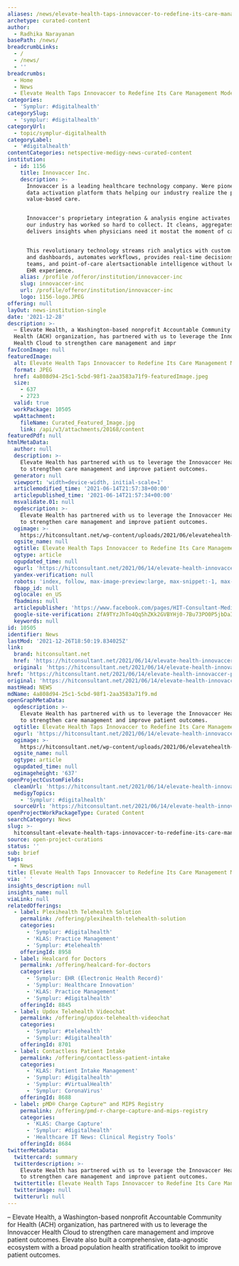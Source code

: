 ```yaml
---
aliases: /news/elevate-health-taps-innovaccer-to-redefine-its-care-management-model
archetype: curated-content
author:
  - Radhika Narayanan
basePath: /news/
breadcrumbLinks:
  - /
  - /news/
  - ''
breadcrumbs:
  - Home
  - News
  - Elevate Health Taps Innovaccer to Redefine Its Care Management Model
categories:
  - 'Symplur: #digitalhealth'
categorySlug:
  - 'symplur: #digitalhealth'
categoryUrl:
  - topic/symplur-digitalhealth
categoryLabel:
  - '#digitalhealth'
contentCategories: netspective-medigy-news-curated-content
institution:
  - id: 1156
    title: Innovaccer Inc.
    description: >-
      Innovaccer is a leading healthcare technology company. Were pioneering the
      data activation platform thats helping our industry realize the promise of
      value-based care.


      Innovaccer's proprietary integration & analysis engine activates the data
      our industry has worked so hard to collect. It cleans, aggregates, and
      delivers insights when physicians need it mostat the moment of care.


      This revolutionary technology streams rich analytics with custom insights
      and dashboards, automates workflows, provides real-time decisions for care
      teams, and point-of-care alertsactionable intelligence without leaving the
      EHR experience.
    alias: /profile /offeror/institution/innovaccer-inc
    slug: innovaccer-inc
    url: /profile/offeror/institution/innovaccer-inc
    logo: 1156-logo.JPEG
offering: null
layOut: news-institution-single
date: '2021-12-28'
description: >-
  – Elevate Health, a Washington-based nonprofit Accountable Community for
  Health (ACH) organization, has partnered with us to leverage the Innovaccer
  Health Cloud to strengthen care management and impr
favIconImage: null
featuredImage:
  alt: Elevate Health Taps Innovaccer to Redefine Its Care Management Model
  format: JPEG
  href: 4a808d94-25c1-5cbd-98f1-2aa3583a71f9-featuredImage.jpeg
  size:
    - 637
    - 2723
  valid: true
  workPackage: 10505
  wpAttachment:
    fileName: Curated_Featured_Image.jpg
    link: /api/v3/attachments/20168/content
featuredPdf: null
htmlMetaData:
  author: null
  description: >-
    Elevate Health has partnered with us to leverage the Innovaccer Health Cloud
    to strengthen care management and improve patient outcomes.
  generator: null
  viewport: 'width=device-width, initial-scale=1'
  articlemodified_time: '2021-06-14T21:57:38+00:00'
  articlepublished_time: '2021-06-14T21:57:34+00:00'
  msvalidate.01: null
  ogdescription: >-
    Elevate Health has partnered with us to leverage the Innovaccer Health Cloud
    to strengthen care management and improve patient outcomes.
  ogimage: >-
    https://hitconsultant.net/wp-content/uploads/2021/06/elevatehealth-logo-scaled.jpg
  ogsite_name: null
  ogtitle: Elevate Health Taps Innovaccer to Redefine Its Care Management Model - PHM
  ogtype: article
  ogupdated_time: null
  ogurl: 'https://hitconsultant.net/2021/06/14/elevate-health-innovaccer-partnership/'
  yandex-verification: null
  robots: 'index, follow, max-image-preview:large, max-snippet:-1, max-video-preview:-1'
  fbapp_id: null
  oglocale: en_US
  fbadmins: null
  articlepublisher: 'https://www.facebook.com/pages/HIT-Consultant-Media/302199219847409'
  google-site-verification: ZfA9TYzJhTo4Qq5hZKk2GVBYHj0-7Bu73PO0P5jbDaI
  keywords: null
id: 10505
identifier: News
lastMod: '2021-12-26T18:50:19.834025Z'
link:
  brand: hitconsultant.net
  href: 'https://hitconsultant.net/2021/06/14/elevate-health-innovaccer-partnership/'
  original: 'https://hitconsultant.net/2021/06/14/elevate-health-innovaccer-partnership/'
href: 'https://hitconsultant.net/2021/06/14/elevate-health-innovaccer-partnership/'
original: 'https://hitconsultant.net/2021/06/14/elevate-health-innovaccer-partnership/'
mastHead: NEWS
mdName: 4a808d94-25c1-5cbd-98f1-2aa3583a71f9.md
openGraphMetaData:
  ogdescription: >-
    Elevate Health has partnered with us to leverage the Innovaccer Health Cloud
    to strengthen care management and improve patient outcomes.
  ogtitle: Elevate Health Taps Innovaccer to Redefine Its Care Management Model - PHM
  ogurl: 'https://hitconsultant.net/2021/06/14/elevate-health-innovaccer-partnership/'
  ogimage: >-
    https://hitconsultant.net/wp-content/uploads/2021/06/elevatehealth-logo-scaled.jpg
  ogsite_name: null
  ogtype: article
  ogupdated_time: null
  ogimageheight: '637'
openProjectCustomFields:
  cleanUrl: 'https://hitconsultant.net/2021/06/14/elevate-health-innovaccer-partnership/'
  medigyTopics:
    - 'Symplur: #digitalhealth'
  sourceUrl: 'https://hitconsultant.net/2021/06/14/elevate-health-innovaccer-partnership/'
openProjectWorkPackageType: Curated Content
searchCategory: News
slug: >-
  hitconsultant-elevate-health-taps-innovaccer-to-redefine-its-care-management-model
source: open-project-curations
status: ''
sub: brief
tags:
  - News
title: Elevate Health Taps Innovaccer to Redefine Its Care Management Model
via: ' '
insights_description: null
insights_name: null
viaLink: null
relatedOfferings:
  - label: Plexihealth Telehealth Solution
    permalink: /offering/plexihealth-telehealth-solution
    categories:
      - 'Symplur: #digitalhealth'
      - 'KLAS: Practice Management'
      - 'Symplur: #telehealth'
    offeringId: 8958
  - label: Healcard for Doctors
    permalink: /offering/healcard-for-doctors
    categories:
      - 'Symplur: EHR (Electronic Health Record)'
      - 'Symplur: Healthcare Innovation'
      - 'KLAS: Practice Management'
      - 'Symplur: #digitalhealth'
    offeringId: 8845
  - label: Updox Telehealth Videochat
    permalink: /offering/updox-telehealth-videochat
    categories:
      - 'Symplur: #telehealth'
      - 'Symplur: #digitalhealth'
    offeringId: 8701
  - label: Contactless Patient Intake
    permalink: /offering/contactless-patient-intake
    categories:
      - 'KLAS: Patient Intake Management'
      - 'Symplur: #digitalhealth'
      - 'Symplur: #VirtualHealth'
      - 'Symplur: CoronaVirus'
    offeringId: 8688
  - label: pMD® Charge Capture™ and MIPS Registry
    permalink: /offering/pmd-r-charge-capture-and-mips-registry
    categories:
      - 'KLAS: Charge Capture'
      - 'Symplur: #digitalhealth'
      - 'Healthcare IT News: Clinical Registry Tools'
    offeringId: 8684
twitterMetaData:
  twittercard: summary
  twitterdescription: >-
    Elevate Health has partnered with us to leverage the Innovaccer Health Cloud
    to strengthen care management and improve patient outcomes.
  twittertitle: Elevate Health Taps Innovaccer to Redefine Its Care Management Model - PHM
  twitterimage: null
  twitterurl: null
---
```

<p>– Elevate Health, a Washington-based nonprofit Accountable Community for Health (ACH) organization, has partnered with us to leverage the Innovaccer Health Cloud to strengthen care management and improve patient outcomes.
Elevate also built a comprehensive, data-agnostic ecosystem with a broad population health stratification toolkit to improve patient outcomes.</p>